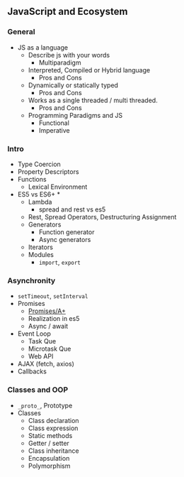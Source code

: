 ## JavaScript and Ecosystem

### General

- JS as a language
  - Describe js with your words
    - Multiparadigm
  - Interpreted, Compiled or Hybrid language
    - Pros and Cons
  - Dynamically or statically typed
    - Pros and Cons
  - Works as a single threaded / multi threaded.
    - Pros and Cons
  - Programming Paradigms and JS
    - Functional
    - Imperative

### Intro

- Type Coercion
- Property Descriptors
- Functions
  - Lexical Environment
- ES5 vs ES6+ \*
  - Lambda
    - spread and rest vs es5
  - Rest, Spread Operators, Destructuring Assignment
  - Generators
    - Function generator
    - Async generators
  - Iterators
  - Modules
    - `import`, `export`

### Asynchronity

- `setTimeout`, `setInterval`
- Promises
  - [Promises/A+](https://promisesaplus.com/)
  - Realization in es5
  - Async / await
- Event Loop
  - Task Que
  - Microtask Que
  - Web API
- AJAX (fetch, axios)
- Callbacks

### Classes and OOP

- `_proto_`, Prototype
- Classes
  - Class declaration
  - Class expression
  - Static methods
  - Getter / setter
  - Class inheritance
  - Encapsulation
  - Polymorphism
